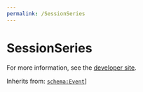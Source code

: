 ```yaml
---
permalink: /SessionSeries
---
```


# SessionSeries


For more information, see the [developer site](https://developer.openactive.io/data-model/types/sessionseries).

Inherits from: [`schema:Event`](https://schema.org/Event)]

